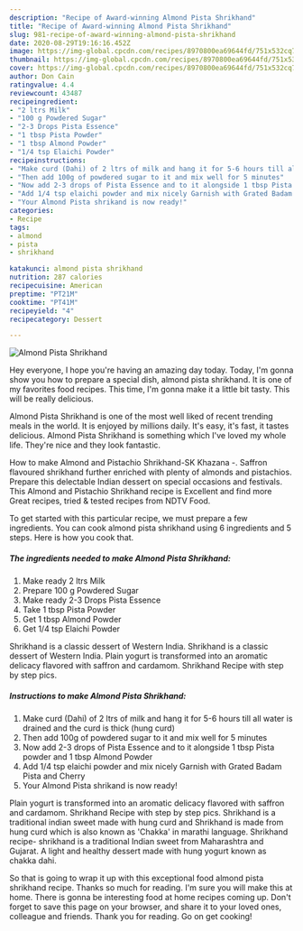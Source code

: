 ```yaml
---
description: "Recipe of Award-winning Almond Pista Shrikhand"
title: "Recipe of Award-winning Almond Pista Shrikhand"
slug: 981-recipe-of-award-winning-almond-pista-shrikhand
date: 2020-08-29T19:16:16.452Z
image: https://img-global.cpcdn.com/recipes/8970800ea69644fd/751x532cq70/almond-pista-shrikhand-recipe-main-photo.jpg
thumbnail: https://img-global.cpcdn.com/recipes/8970800ea69644fd/751x532cq70/almond-pista-shrikhand-recipe-main-photo.jpg
cover: https://img-global.cpcdn.com/recipes/8970800ea69644fd/751x532cq70/almond-pista-shrikhand-recipe-main-photo.jpg
author: Don Cain
ratingvalue: 4.4
reviewcount: 43487
recipeingredient:
- "2 ltrs Milk"
- "100 g Powdered Sugar"
- "2-3 Drops Pista Essence"
- "1 tbsp Pista Powder"
- "1 tbsp Almond Powder"
- "1/4 tsp Elaichi Powder"
recipeinstructions:
- "Make curd (Dahi) of 2 ltrs of milk and hang it for 5-6 hours till all water is drained and the curd is thick (hung curd)"
- "Then add 100g of powdered sugar to it and mix well for 5 minutes"
- "Now add 2-3 drops of Pista Essence and to it alongside 1 tbsp Pista powder and 1 tbsp Almond Powder"
- "Add 1/4 tsp elaichi powder and mix nicely Garnish with Grated Badam Pista and Cherry"
- "Your Almond Pista shrikand is now ready!"
categories:
- Recipe
tags:
- almond
- pista
- shrikhand

katakunci: almond pista shrikhand 
nutrition: 287 calories
recipecuisine: American
preptime: "PT21M"
cooktime: "PT41M"
recipeyield: "4"
recipecategory: Dessert

---
```



![Almond Pista Shrikhand](https://img-global.cpcdn.com/recipes/8970800ea69644fd/751x532cq70/almond-pista-shrikhand-recipe-main-photo.jpg)

Hey everyone, I hope you're having an amazing day today. Today, I'm gonna show you how to prepare a special dish, almond pista shrikhand. It is one of my favorites food recipes. This time, I'm gonna make it a little bit tasty. This will be really delicious.

Almond Pista Shrikhand is one of the most well liked of recent trending meals in the world. It is enjoyed by millions daily. It's easy, it's fast, it tastes delicious. Almond Pista Shrikhand is something which I've loved my whole life. They're nice and they look fantastic.

How to make Almond and Pistachio Shrikhand-SK Khazana -. Saffron flavoured shrikhand further enriched with plenty of almonds and pistachios. Prepare this delectable Indian dessert on special occasions and festivals. This Almond and Pistachio Shrikhand recipe is Excellent and find more Great recipes, tried &amp; tested recipes from NDTV Food.


To get started with this particular recipe, we must prepare a few ingredients. You can cook almond pista shrikhand using 6 ingredients and 5 steps. Here is how you cook that.

<!--inarticleads1-->

##### The ingredients needed to make Almond Pista Shrikhand:

1. Make ready 2 ltrs Milk
1. Prepare 100 g Powdered Sugar
1. Make ready 2-3 Drops Pista Essence
1. Take 1 tbsp Pista Powder
1. Get 1 tbsp Almond Powder
1. Get 1/4 tsp Elaichi Powder


Shrikhand is a classic dessert of Western India. Shrikhand is a classic dessert of Western India. Plain yogurt is transformed into an aromatic delicacy flavored with saffron and cardamom. Shrikhand Recipe with step by step pics. 

<!--inarticleads2-->

##### Instructions to make Almond Pista Shrikhand:

1. Make curd (Dahi) of 2 ltrs of milk and hang it for 5-6 hours till all water is drained and the curd is thick (hung curd)
1. Then add 100g of powdered sugar to it and mix well for 5 minutes
1. Now add 2-3 drops of Pista Essence and to it alongside 1 tbsp Pista powder and 1 tbsp Almond Powder
1. Add 1/4 tsp elaichi powder and mix nicely Garnish with Grated Badam Pista and Cherry
1. Your Almond Pista shrikand is now ready!


Plain yogurt is transformed into an aromatic delicacy flavored with saffron and cardamom. Shrikhand Recipe with step by step pics. Shrikhand is a traditional indian sweet made with hung curd and Shrikhand is made from hung curd which is also known as &#39;Chakka&#39; in marathi language. Shrikhand recipe- shrikhand is a traditional Indian sweet from Maharashtra and Gujarat. A light and healthy dessert made with hung yogurt known as chakka dahi. 

So that is going to wrap it up with this exceptional food almond pista shrikhand recipe. Thanks so much for reading. I'm sure you will make this at home. There is gonna be interesting food at home recipes coming up. Don't forget to save this page on your browser, and share it to your loved ones, colleague and friends. Thank you for reading. Go on get cooking!
